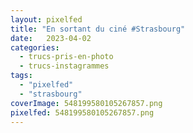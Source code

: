 ```yaml
---
layout: pixelfed
title: "En sortant du ciné #Strasbourg"
date:   2023-04-02
categories: 
  - trucs-pris-en-photo
  - trucs-instagrammes
tags: 
  - "pixelfed"
  - "strasbourg"
coverImage: 548199580105267857.png
pixelfed: 548199580105267857.png
---
```

